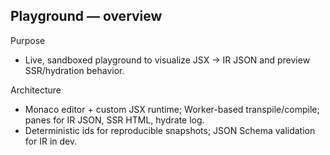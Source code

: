 ## Playground — overview

Purpose

- Live, sandboxed playground to visualize JSX → IR JSON and preview SSR/hydration behavior.

Architecture

- Monaco editor + custom JSX runtime; Worker-based transpile/compile; panes for IR JSON, SSR HTML, hydrate log.
- Deterministic ids for reproducible snapshots; JSON Schema validation for IR in dev.

